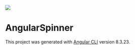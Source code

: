 ![](https://github.com/talha0113/angular-spinner/workflows/CI-CD/badge.svg)

# AngularSpinner

This project was generated with [Angular CLI](https://github.com/angular/angular-cli) version 8.3.23.
